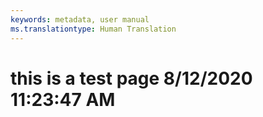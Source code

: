 ```yaml
---
keywords: metadata, user manual
ms.translationtype: Human Translation
---
```

# this is a test page 8/12/2020 11:23:47 AM